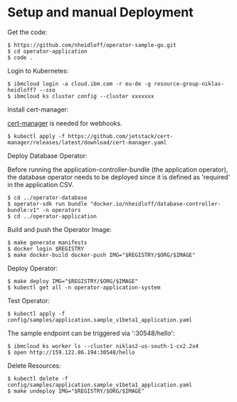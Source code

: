 # Setup and manual Deployment

Get the code:

```
$ https://github.com/nheidloff/operator-sample-go.git
$ cd operator-application
$ code .
```

Login to Kubernetes:

```
$ ibmcloud login -a cloud.ibm.com -r eu-de -g resource-group-niklas-heidloff7 --sso
$ ibmcloud ks cluster config --cluster xxxxxxx
```

Install cert-manager:

[cert-manager](https://github.com/cert-manager/cert-manager) is needed for webhooks.

```
$ kubectl apply -f https://github.com/jetstack/cert-manager/releases/latest/download/cert-manager.yaml
```

Deploy Database Operator:

Before running the application-controller-bundle (the application operator), the database operator needs to be deployed since it is defined as 'required' in the application CSV.

```
$ cd ../operator-database
$ operator-sdk run bundle "docker.io/nheidloff/database-controller-bundle:v1" -n operators
$ cd ../operator-application
```

Build and push the Operator Image:

```
$ make generate manifests
$ docker login $REGISTRY
$ make docker-build docker-push IMG="$REGISTRY/$ORG/$IMAGE"
```

Deploy Operator:

```
$ make deploy IMG="$REGISTRY/$ORG/$IMAGE"
$ kubectl get all -n operator-application-system
```

Test Operator: 

```
$ kubectl apply -f config/samples/application.sample_v1beta1_application.yaml
```

The sample endpoint can be triggered via '<your-ip>:30548/hello':

```
$ ibmcloud ks worker ls --cluster niklas2-us-south-1-cx2.2x4
$ open http://159.122.86.194:30548/hello
```

Delete Resources:

```
$ kubectl delete -f config/samples/application.sample_v1beta1_application.yaml
$ make undeploy IMG="$REGISTRY/$ORG/$IMAGE"
```